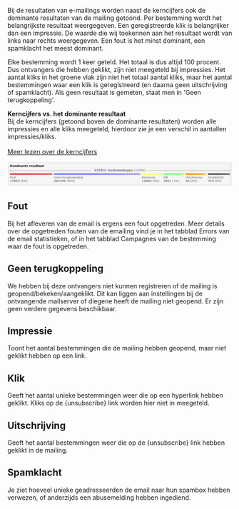 Bij de resultaten van e-mailings worden naast de kerncijfers ook de
dominante resultaten van de mailing getoond. Per bestemming wordt het
belangrijkste resultaat weergegeven. Een geregistreerde klik is
belangrijker dan een impressie. De waarde die wij toekennen aan het
resultaat wordt van links naar rechts weergegeven. Een fout is het minst
dominant, een spamklacht het meest dominant.

Elke bestemming wordt 1 keer geteld. Het totaal is dus altijd 100
procent. Dus ontvangers die hebben geklikt, zijn niet meegeteld bij
impressies. Het aantal kliks in het groene vlak zijn niet het totaal
aantal kliks, maar het aantal bestemmingen waar een klik is
geregistreerd (en daarna geen uitschrijving of spamklacht). Als geen
resultaat is gemeten, staat men in 'Geen terugkoppeling'.

**Kerncijfers vs. het dominante resultaat**\
 Bij de kerncijfers (getoond boven de dominante resultaten) worden alle
impressies en alle kliks meegeteld, hierdoor zie je een verschil in
aantallen impressies/kliks. \
[\
 Meer lezen over de
kerncijfers](./statistics-key-figures.md)

![](../images/sjabloon_clip_image001.png)

**Fout**
--------

Bij het afleveren van de email is ergens een fout opgetreden. Meer
details over de opgetreden fouten van de emailing vind je in het tabblad
Errors van de email statistieken, of in het tabblad Campagnes van de
bestemming waar de fout is opgetreden.

**Geen terugkoppeling**
-----------------------

We hebben bij deze ontvangers niet kunnen registreren of de mailing is
geopend/bekeken/aangeklikt. Dit kan liggen aan instellingen bij de
ontvangende mailserver of diegene heeft de mailing niet geopend. Er zijn
geen verdere gegevens beschikbaar.

**Impressie**
-------------

Toont het aantal bestemmingen die de mailing hebben geopend, maar niet
geklikt hebben op een link.

**Klik**
--------

Geeft het aantal unieke bestemmingen weer die op een hyperlink hebben
geklikt. Kliks op de {unsubscribe} link worden hier niet in meegeteld.

**Uitschrijving**
-----------------

Geeft het aantal bestemmingen weer die op de {unsubscribe} link hebben
geklikt in de mailing.

**Spamklacht**
--------------

Je ziet hoeveel unieke geadresseerden de email naar hun spambox hebben
verwezen, of anderzijds een abusemelding hebben ingediend.
